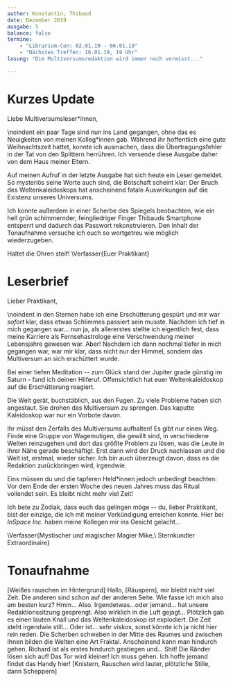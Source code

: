 ```yaml
---
author: Konstantin, Thibaud
date: Dezember 2019
ausgabe: 5
balance: false
termine:
    - "Librarium-Con: 02.01.19 - 06.01.19"
    - "Nächstes Treffen: 16.01.19, 19 Uhr"
losung: "Die Multiversumsredaktion wird immer noch vermisst..."

---
```


# Kurzes Update
Liebe Multiversumsleser\*innen,

\noindent ein paar Tage sind nun ins Land gegangen, ohne das es Neuigkeiten von meinen Kolleg*innen gab. Während ihr hoffentlich eine gute Weihnachtszeit hattet, konnte ich ausmachen, dass die Übertragungsfehler in der Tat von den Splittern herrühren. Ich versende diese Ausgabe daher von dem Haus meiner Eltern.

Auf meinen Aufruf in der letzte Ausgabe hat sich heute ein Leser gemeldet. So mysteriös seine Worte auch sind, die Botschaft scheint klar: Der Bruch des Weltenkaleidoskops hat anscheinend fatale Auswirkungen auf die Existenz unseres Universums.

Ich konnte außerdem in einer Scherbe des Spiegels beobachten, wie ein hell grün schimmernder, feingliedriger Finger Thibauds Smartphone entsperrt und dadurch das Passwort rekonstruieren. Den Inhalt der Tonaufnahme versuche ich euch so wortgetreu wie möglich wiederzugeben.

Haltet die Ohren steif!
\Verfasser{Euer Praktikant}

# Leserbrief
Lieber Praktikant,

\noindent in den Sternen habe ich eine Erschütterung gespürt und mir war _sofort_ klar, dass etwas Schlimmes passiert sein musste. Nachdem ich tief in mich gegangen war... nun ja, als allererstes stellte ich eigentlich fest, dass meine Karriere als Fernsehastrologe eine Verschwendung meiner Lebensjahre gewesen war. Aber! Nachdem ich dann nochmal tiefer in mich gegangen war, war mir klar, dass nicht nur der Himmel, sondern das Multiversum an sich erschüttert wurde.

Bei einer tiefen Meditation -- zum Glück stand der Jupiter grade günstig im Saturn - fand ich deinen Hilferuf. Offensichtlich hat euer Weltenkaleidoskop auf die Erschütterung reagiert.

Die Welt gerät, buchstäblich, aus den Fugen. Zu viele Probleme haben sich angestaut. Sie drohen das Multiversum zu sprengen. Das kaputte Kaleidoskop war nur ein Vorbote davon.

Ihr müsst den Zerfalls des Multiversums aufhalten! Es gibt nur einen Weg. Finde eine Gruppe von Wagemutigen, die gewillt sind, in verschiedene Welten reinzugehen und dort das größte Problem zu lösen, was die Leute in ihrer Nähe gerade beschäftigt. Erst dann wird der Druck nachlassen und die Welt ist, erstmal, wieder sicher. Ich bin auch überzeugt davon, dass es die Redaktion zurückbringen wird, irgendwie.

Eins müssen du und die tapferen Held\*innen jedoch unbedingt beachten: Vor dem Ende der ersten Woche des neuen Jahres muss das Ritual vollendet sein. Es bleibt nicht mehr viel Zeit!

Ich bete zu Zodiak, dass euch das gelingen möge -- du, lieber Praktikant, bist der einzige, die ich mit meiner Verkündigung erreichen konnte. Hier bei *InSpace Inc.* haben meine Kollegen mir ins Gesicht gelacht...

\Verfasser{Mystischer und magischer Magier Mike,\\ Sternkundler Extraordinaire}

# Tonaufnahme
[Weißes rauschen im Hintergrund] Hallo, [Räuspern], mir bleibt nicht viel Zeit. Die anderen sind schon auf der anderen Seite. Wie fasse ich mich also am besten kurz? Hmm... Also. Irgendetwas...oder jemand... hat unsere Redaktionssitzung gesprengt. Also wirklich in die Luft gejagt... Plötzlich gab es einen lauten Knall und das Weltenkaleidoskop ist explodiert. Die Zeit steht irgendwie still... Oder ist... sehr viskos, sonst könnte ich ja nicht hier rein reden. Die Scherben schweben in der Mitte des Raumes und zwischen Ihnen bilden die Welten eine Art Fraktal. Anscheinend kann man hindurch gehen. Richard ist als erstes hindurch gestiegen und... Shit! Die Ränder lösen sich auf! Das Tor wird kleiner! Ich muss gehen. Ich hoffe jemand findet das Handy hier! [Knistern, Rauschen wird lauter, plötzliche Stille, dann Scheppern] 
